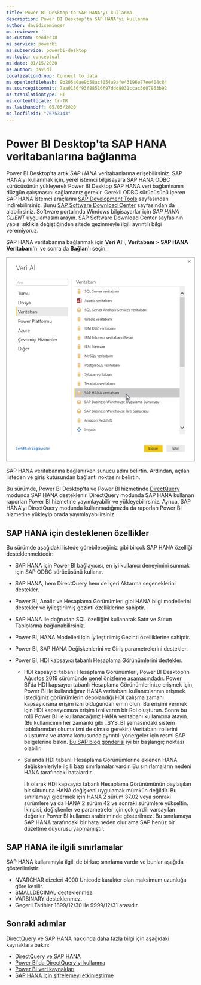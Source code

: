 ```yaml
---
title: Power BI Desktop'ta SAP HANA'yı kullanma
description: Power BI Desktop'ta SAP HANA'yı kullanma
author: davidiseminger
ms.reviewer: ''
ms.custom: seodec18
ms.service: powerbi
ms.subservice: powerbi-desktop
ms.topic: conceptual
ms.date: 01/15/2020
ms.author: davidi
LocalizationGroup: Connect to data
ms.openlocfilehash: 9b205a0ae9b58acf054a9afe43196e77ee404c84
ms.sourcegitcommit: 7aa0136f93f88516f97ddd8031ccac5d07863b92
ms.translationtype: HT
ms.contentlocale: tr-TR
ms.lasthandoff: 05/05/2020
ms.locfileid: "76753143"
---
```

# <a name="connect-to-sap-hana-databases-in-power-bi-desktop"></a>Power BI Desktop'ta SAP HANA veritabanlarına bağlanma

Power BI Desktop'ta artık *SAP HANA* veritabanlarına erişebilirsiniz. SAP HANA'yı kullanmak için, yerel istemci bilgisayara SAP HANA ODBC sürücüsünün yükleyerek Power BI Desktop SAP HANA veri bağlantısının düzgün çalışmasını sağlamanız gerekir. Gerekli ODBC sürücüsünü içeren SAP HANA İstemci araçlarını [SAP Development Tools](https://tools.hana.ondemand.com/#hanatools) sayfasından indirebilirsiniz. Bunu [SAP Software Download Center](https://support.sap.com/en/my-support/software-downloads.html) sayfasından da alabilirsiniz. Software portalında Windows bilgisayarlar için *SAP HANA CLIENT* uygulamasını arayın. SAP Software Download Center sayfasının yapısı sıklıkla değiştiğinden sitede gezinmeyle ilgili ayrıntılı bilgi veremiyoruz.

SAP HANA veritabanına bağlanmak için **Veri Al**'ı, **Veritabanı** > **SAP HANA Veritabanı**'nı ve sonra da **Bağlan**'ı seçin:

![SAP HANA Veritabanı, Veri Al iletişim kutusu, Power BI Desktop](media/desktop-sap-hana/sap-hana-1.png)

SAP HANA veritabanına bağlanırken sunucu adını belirtin. Ardından, açılan listeden ve giriş kutusundan bağlantı noktasını belirtin.

Bu sürümde, Power BI Desktop'ta ve Power BI hizmetinde [DirectQuery](desktop-directquery-sap-hana.md) modunda SAP HANA desteklenir. DirectQuery modunda SAP HANA kullanan raporları Power BI hizmetine yayımlayabilir ve yükleyebilirsiniz. Ayrıca, SAP HANA'yı DirectQuery modunda kullanmadığınızda da raporları Power BI hizmetine yükleyip orada yayımlayabilirsiniz.

## <a name="supported-features-for-sap-hana"></a>SAP HANA için desteklenen özellikler

Bu sürümde aşağıdaki listede görebileceğiniz gibi birçok SAP HANA özelliği desteklenmektedir:

* SAP HANA için Power BI bağlayıcısı, en iyi kullanıcı deneyimini sunmak için SAP ODBC sürücüsünü kullanır.

* SAP HANA, hem DirectQuery hem de İçeri Aktarma seçeneklerini destekler.

* Power BI, Analiz ve Hesaplama Görünümleri gibi HANA bilgi modellerini destekler ve iyileştirilmiş gezinti özelliklerine sahiptir.

* SAP HANA ile doğrudan SQL özelliğini kullanarak Satır ve Sütun Tablolarına bağlanabilirsiniz.

* Power BI, HANA Modelleri için İyileştirilmiş Gezinti özelliklerine sahiptir.

* Power BI, SAP HANA Değişkenlerini ve Giriş parametrelerini destekler.

* Power BI, HDI kapsayıcı tabanlı Hesaplama Görünümlerini destekler.

  * HDI kapsayıcı tabanlı Hesaplama Görünümleri, Power BI Desktop'ın Ağustos 2019 sürümünde genel önizleme aşamasındadır. Power BI'da HDI kapsayıcı tabanlı Hesaplama Görünümlerinize erişmek için, Power BI ile kullandığınız HANA veritabanı kullanıcılarının erişmek istediğiniz görünümlerin depolandığı HDI çalışma zamanı kapsayıcısına erişim izni olduğundan emin olun. Bu erişimi vermek için HDI kapsayıcınıza erişim izni veren bir Rol oluşturun. Sonra bu rolü Power BI ile kullanacağınız HANA veritabanı kullanıcına atayın. (Bu kullanıcının her zamanki gibi \_SYS\_BI şemasındaki sistem tablolarından okuma izni de olması gerekir.) Veritabanı rollerini oluşturma ve atama konusunda ayrıntılı yönergeler için resmi SAP belgelerine bakın. [Bu SAP blog gönderisi](https://blogs.sap.com/2018/01/24/the-easy-way-to-make-your-hdi-container-accessible-to-a-classic-database-user/) iyi bir başlangıç noktası olabilir.

  * Şu anda HDI tabanlı Hesaplama Görünümlerine eklenen HANA değişkenleriyle ilgili bazı sınırlamalar vardır. Bu sınırlamaların nedeni HANA tarafındaki hatalardır.
  
    İlk olarak HDI kapsayıcı tabanlı Hesaplama Görünümünün paylaşılan bir sütununa HANA değişkeni uygulamak mümkün değildir. Bu sınırlamayı gidermek için HANA 2 sürüm 37.02 veya sonraki sürümlere ya da HANA 2 sürüm 42 ve sonraki sürümlere yükseltin. İkincisi, değişkenler ve parametreler için çok girdili varsayılan değerler Power BI kullanıcı arabiriminde gösterilmez. Bu sınırlamaya SAP HANA tarafındaki bir hata neden olur ama SAP henüz bir düzeltme duyurusu yapmamıştır.

## <a name="limitations-of-sap-hana"></a>SAP HANA ile ilgili sınırlamalar

SAP HANA kullanımıyla ilgili de birkaç sınırlama vardır ve bunlar aşağıda gösterilmiştir:

* NVARCHAR dizeleri 4000 Unicode karakter olan maksimum uzunluğa göre kesilir.
* SMALLDECIMAL desteklenmez.
* VARBINARY desteklenmez.
* Geçerli Tarihler 1899/12/30 ile 9999/12/31 arasıdır.

## <a name="next-steps"></a>Sonraki adımlar

DirectQuery ve SAP HANA hakkında daha fazla bilgi için aşağıdaki kaynaklara bakın:

* [DirectQuery ve SAP HANA](desktop-directquery-sap-hana.md)
* [Power BI'da DirectQuery'yi kullanma](desktop-directquery-about.md)
* [Power BI veri kaynakları](power-bi-data-sources.md)
* [SAP HANA için şifrelemeyi etkinleştirme](desktop-sap-hana-encryption.md)
